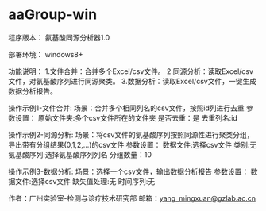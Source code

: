# aaGroup-win
程序版本：
氨基酸同源分析器1.0

部署环境：
windows8+

功能说明：
1.文件合并：合并多个Excel/csv文件。
2.同源分析：读取Excel/csv文件，对氨基酸序列进行同源聚类。
3.数据分析：读取Excel/csv文件，一键生成数据分析报告。

操作示例1-文件合并:
场景：合并多个相同列名的csv文件，按照id列进行去重
参数设置：
原始文件夹:多个csv文件所在的文件夹
是否去重：是
去重列名:id

操作示例2-同源分析:
场景：将csv文件的氨基酸序列按照同源性进行聚类分组，导出带有分组结果(0,1,2,...)的csv文件
参数设置：
数据文件:选择csv文件
类别:无
氨基酸序列:选择氨基酸序列列名
分组数量：10

操作示例3-数据分析:
场景：选择一个csv文件，输出数据分析报告
参数设置：
数据文件:选择csv文件
缺失值处理:无
时间序列:无

作者：广州实验室-检测与诊疗技术研究部
邮箱：yang_mingxuan@gzlab.ac.cn
